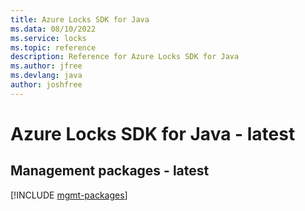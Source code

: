 ```yaml
---
title: Azure Locks SDK for Java
ms.data: 08/10/2022
ms.service: locks
ms.topic: reference
description: Reference for Azure Locks SDK for Java
ms.author: jfree
ms.devlang: java
author: joshfree
---
```

# Azure Locks SDK for Java - latest

## Management packages - latest
[!INCLUDE [mgmt-packages](locks-mgmt-index.md)]
